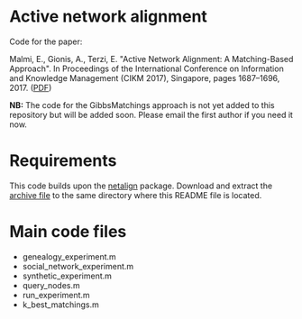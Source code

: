 # Active network alignment
Code for the paper:

Malmi, E., Gionis, A., Terzi, E. "Active Network Alignment: A Matching-Based Approach". In Proceedings of the International Conference on Information and Knowledge Management (CIKM 2017), Singapore, pages 1687–1696, 2017. ([PDF](https://arxiv.org/pdf/1610.05516))

**NB:** The code for the GibbsMatchings approach is not yet added to this repository but will be added soon. Please email the first author if you need it now.

# Requirements

This code builds upon the [netalign](https://www.cs.purdue.edu/homes/dgleich/codes/netalign/) package. Download and extract
the [archive file](https://www.cs.purdue.edu/homes/dgleich/codes/netalign/netalign-online-20110227.tar.gz) to the same directory where this README file is located.

# Main code files

- genealogy_experiment.m
- social_network_experiment.m
- synthetic_experiment.m
- query_nodes.m
- run_experiment.m
- k_best_matchings.m
